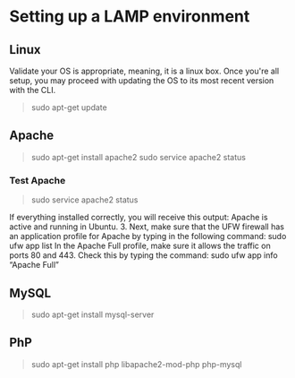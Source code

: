 # Setting up a LAMP environment

## Linux

Validate your OS is appropriate, meaning, it is a linux box. Once you're all setup, you may proceed with updating the OS to its most recent version with the CLI.

> sudo apt-get update

## Apache

> sudo apt-get install apache2
> sudo service apache2 status

### Test Apache

> sudo service apache2 status

If everything installed correctly, you will receive this output:
Apache is active and running in Ubuntu.
3. Next, make sure that the UFW firewall has an application profile for Apache by typing in the following command:
sudo ufw app list
In the Apache Full profile, make sure it allows the traffic on ports 80 and 443. Check this by typing the command:
sudo ufw app info “Apache Full”

## MySQL

> sudo apt-get install mysql-server

## PhP

> sudo apt-get install php libapache2-mod-php php-mysql
